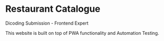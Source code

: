 # Restaurant Catalogue
Dicoding Submission - Frontend Expert

This website is built on top of PWA functionality and Automation Testing.
